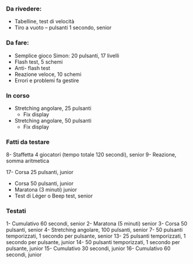 
### Da rivedere:
- Tabelline, test di velocità
- Tiro a vuoto – pulsanti 1 secondo, senior

### Da fare:
- Semplice gioco Simon: 20 pulsanti, 17 livelli
- Flash test, 5 schemi
- Anti- flash test
- Reazione veloce, 10 schemi
- Errori e problemi fa gestire

### In corso
- Stretching angolare, 25 pulsanti
  - Fix display
- Stretching angolare, 50 pulsanti
  - Fix display

### Fatti da testare
8- Staffetta 4 giocatori (tempo totale 120 secondi), senior
9- Reazione, somma aritmetica

17- Corsa 25 pulsanti, junior
- Corsa 50 pulsanti, junior
- Maratona (3 minuti) junior
- Test di Léger o Beep test, senior


### Testati
1- Cumulativo 60 secondi, senior 
2- Maratona (5 minuti) senior
3- Corsa 50 pulsanti, senior
4- Stretching angolare, 100 pulsanti, senior
7- 50 pulsanti temporizzati, 1 secondo per pulsante, senior
13- 25 pulsanti temporizzati, 1 secondo per pulsante, junior
14- 50 pulsanti temporizzati, 1 secondo per pulsante, junior
15- Cumulativo 30 secondi, junior
16- Cumulativo 60 secondi, junior
